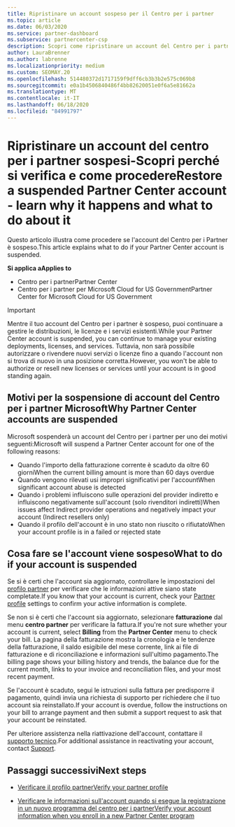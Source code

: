 ```yaml
---
title: Ripristinare un account sospeso per il Centro per i partner
ms.topic: article
ms.date: 06/03/2020
ms.service: partner-dashboard
ms.subservice: partnercenter-csp
description: Scopri come ripristinare un account del Centro per i partner sospeso, perché si verifica la sospensione e come puoi usare il tuo account durante la sospensione.
author: LauraBrenner
ms.author: labrenne
ms.localizationpriority: medium
ms.custom: SEOMAY.20
ms.openlocfilehash: 514480372d1717159f9dff6cb3b3b2e575c069b8
ms.sourcegitcommit: e0a1b4506840486f4bb82620051e0f6a5e81662a
ms.translationtype: MT
ms.contentlocale: it-IT
ms.lasthandoff: 06/18/2020
ms.locfileid: "84991797"
---
```

# <a name="restore-a-suspended-partner-center-account---learn-why-it-happens-and-what-to-do-about-it"></a><span data-ttu-id="ddcd8-103">Ripristinare un account del centro per i partner sospesi-Scopri perché si verifica e come procedere</span><span class="sxs-lookup"><span data-stu-id="ddcd8-103">Restore a suspended Partner Center account - learn why it happens and what to do about it</span></span>

<span data-ttu-id="ddcd8-104">Questo articolo illustra come procedere se l'account del Centro per i Partner è sospeso.</span><span class="sxs-lookup"><span data-stu-id="ddcd8-104">This article explains what to do if your Partner Center account is suspended.</span></span>

<span data-ttu-id="ddcd8-105">**Si applica a**</span><span class="sxs-lookup"><span data-stu-id="ddcd8-105">**Applies to**</span></span>

-  <span data-ttu-id="ddcd8-106">Centro per i partner</span><span class="sxs-lookup"><span data-stu-id="ddcd8-106">Partner Center</span></span>
-  <span data-ttu-id="ddcd8-107">Centro per i partner per Microsoft Cloud for US Government</span><span class="sxs-lookup"><span data-stu-id="ddcd8-107">Partner Center for Microsoft Cloud for US Government</span></span>


> [!IMPORTANT]  
> <span data-ttu-id="ddcd8-108">Mentre il tuo account del Centro per i partner è sospeso, puoi continuare a gestire le distribuzioni, le licenze e i servizi esistenti.</span><span class="sxs-lookup"><span data-stu-id="ddcd8-108">While your Partner Center account is suspended, you can continue to manage your existing deployments, licenses, and services.</span></span> <span data-ttu-id="ddcd8-109">Tuttavia, non sarà possibile autorizzare o rivendere nuovi servizi o licenze fino a quando l'account non si trova di nuovo in una posizione corretta.</span><span class="sxs-lookup"><span data-stu-id="ddcd8-109">However, you won't be able to authorize or resell new licenses or services until your account is in good standing again.</span></span>

## <a name="why-partner-center-accounts-are-suspended"></a><span data-ttu-id="ddcd8-110">Motivi per la sospensione di account del Centro per i partner Microsoft</span><span class="sxs-lookup"><span data-stu-id="ddcd8-110">Why Partner Center accounts are suspended</span></span>

<span data-ttu-id="ddcd8-111">Microsoft sospenderà un account del Centro per i partner per uno dei motivi seguenti:</span><span class="sxs-lookup"><span data-stu-id="ddcd8-111">Microsoft will suspend a Partner Center account for one of the following reasons:</span></span>

- <span data-ttu-id="ddcd8-112">Quando l'importo della fatturazione corrente è scaduto da oltre 60 giorni</span><span class="sxs-lookup"><span data-stu-id="ddcd8-112">When the current billing amount is more than 60 days overdue</span></span> 
- <span data-ttu-id="ddcd8-113">Quando vengono rilevati usi impropri significativi per l'account</span><span class="sxs-lookup"><span data-stu-id="ddcd8-113">When significant account abuse is detected</span></span>
- <span data-ttu-id="ddcd8-114">Quando i problemi influiscono sulle operazioni del provider indiretto e influiscono negativamente sull'account (solo rivenditori indiretti)</span><span class="sxs-lookup"><span data-stu-id="ddcd8-114">When issues affect Indirect provider operations and negatively impact your account (Indirect resellers only)</span></span>
- <span data-ttu-id="ddcd8-115">Quando il profilo dell'account è in uno stato non riuscito o rifiutato</span><span class="sxs-lookup"><span data-stu-id="ddcd8-115">When your account profile is in a failed or rejected state</span></span>

## <a name="what-to-do-if-your-account-is-suspended"></a><span data-ttu-id="ddcd8-116">Cosa fare se l'account viene sospeso</span><span class="sxs-lookup"><span data-stu-id="ddcd8-116">What to do if your account is suspended</span></span>

<span data-ttu-id="ddcd8-117">Se si è certi che l'account sia aggiornato, controllare le impostazioni del [profilo partner](https://partner.microsoft.com/pcv/accountsettings/partnerprofile) per verificare che le informazioni attive siano state completate.</span><span class="sxs-lookup"><span data-stu-id="ddcd8-117">If you know that your account is current, check your [Partner profile](https://partner.microsoft.com/pcv/accountsettings/partnerprofile) settings to confirm your active information is complete.</span></span> 

<span data-ttu-id="ddcd8-118">Se non si è certi che l'account sia aggiornato, selezionare **fatturazione** dal menu **centro partner** per verificare la fattura.</span><span class="sxs-lookup"><span data-stu-id="ddcd8-118">If you're not sure whether your account is current, select **Billing** from the **Partner Center** menu to check your bill.</span></span> <span data-ttu-id="ddcd8-119">La pagina della fatturazione mostra la cronologia e le tendenze della fatturazione, il saldo esigibile del mese corrente, link ai file di fatturazione e di riconciliazione e informazioni sull'ultimo pagamento.</span><span class="sxs-lookup"><span data-stu-id="ddcd8-119">The billing page shows your billing history and trends, the balance due for the current month, links to your invoice and reconciliation files, and your most recent payment.</span></span>

<span data-ttu-id="ddcd8-120">Se l'account è scaduto, segui le istruzioni sulla fattura per predisporre il pagamento, quindi invia una richiesta di supporto per richiedere che il tuo account sia reinstallato.</span><span class="sxs-lookup"><span data-stu-id="ddcd8-120">If your account is overdue, follow the instructions on your bill to arrange payment and then submit a support request to ask that your account be reinstated.</span></span> 

<span data-ttu-id="ddcd8-121">Per ulteriore assistenza nella riattivazione dell'account, contattare il [supporto tecnico](https://partner.microsoft.com/dashboard/support/csp/servicerequests/create).</span><span class="sxs-lookup"><span data-stu-id="ddcd8-121">For additional assistance in reactivating your account, contact [Support](https://partner.microsoft.com/dashboard/support/csp/servicerequests/create).</span></span>

## <a name="next-steps"></a><span data-ttu-id="ddcd8-122">Passaggi successivi</span><span class="sxs-lookup"><span data-stu-id="ddcd8-122">Next steps</span></span>

- [<span data-ttu-id="ddcd8-123">Verificare il profilo partner</span><span class="sxs-lookup"><span data-stu-id="ddcd8-123">Verify your partner profile</span></span>](update-your-partner-profile.md)

- [<span data-ttu-id="ddcd8-124">Verificare le informazioni sull'account quando si esegue la registrazione in un nuovo programma del centro per i partner</span><span class="sxs-lookup"><span data-stu-id="ddcd8-124">Verify your account information when you enroll in a new Partner Center program</span></span>](verification-responses.md)
